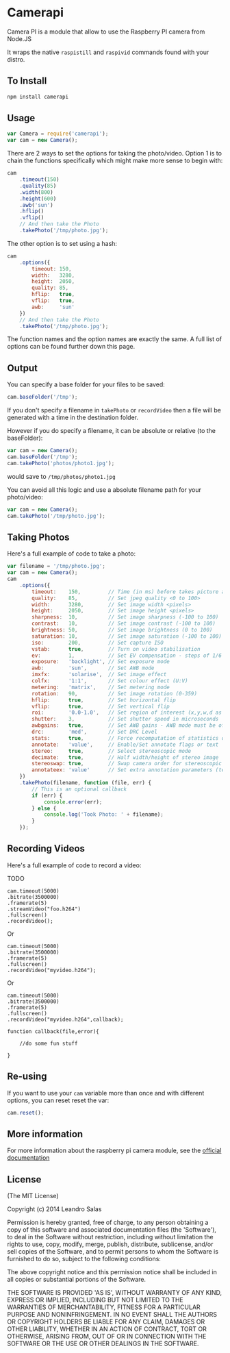 # Camerapi

Camera PI is a module that allow to use the Raspberry PI camera from Node.JS

It wraps the native `raspistill` and `raspivid` commands found with your distro.

## To Install

```bash
npm install camerapi
```

## Usage

```javascript
var Camera = require('camerapi');
var cam = new Camera();
```

There are 2 ways to set the options for taking the photo/video. Option 1
is to chain the functions specifically which might make more sense to begin with:

```javascript
cam
    .timeout(150)
    .quality(85)
    .width(800)
    .height(600)
    .awb('sun')
    .hflip()
    .vflip()
    // And then take the Photo
    .takePhoto('/tmp/photo.jpg');
```

The other option is to set using a hash:

```javascript
cam
    .options({
        timeout: 150,
        width:   3280,
        height:  2050,
        quality: 85,
        hflip:   true,
        vflip:   true,
        awb:     'sun'
    })
    // And then take the Photo
    .takePhoto('/tmp/photo.jpg');
```

The function names and the option names are exactly the same. A full list of options
can be found further down this page.

## Output

You can specify a base folder for your files to be saved:

```javascript
cam.baseFolder('/tmp');
```

If you don't specify a filename in `takePhoto` or `recordVideo` then a file
will be generated with a time in the destination folder.

However if you do specify a filename, it can be absolute or relative (to the baseFolder):

```javascript
var cam = new Camera();
cam.baseFolder('/tmp');
cam.takePhoto('photos/photo1.jpg');
```

would save to `/tmp/photos/photo1.jpg`

You can avoid all this logic and use a absolute filename path for your photo/video:

```javascript
var cam = new Camera();
cam.takePhoto('/tmp/photo.jpg');
```

## Taking Photos

Here's a full example of code to take a photo:

```javascript
var filename = '/tmp/photo.jpg';
var cam = new Camera();
cam
    .options({
        timeout:    150,         // Time (in ms) before takes picture and shuts down (if not specified, set to 5s)
        quality:    85,          // Set jpeg quality <0 to 100>
        width:      3280,        // Set image width <pixels>
        height:     2050,        // Set image height <pixels>
        sharpness:  10,          // Set image sharpness (-100 to 100)
        contrast:   10,          // Set image contrast (-100 to 100)
        brightness: 50,          // Set image brightness (0 to 100)
        saturation: 10,          // Set image saturation (-100 to 100)
        iso:        200,         // Set capture ISO
        vstab:      true,        // Turn on video stabilisation
        ev:         1,           // Set EV compensation - steps of 1/6 stop
        exposure:   'backlight', // Set exposure mode
        awb:        'sun',       // Set AWB mode
        imxfx:      'solarise',  // Set image effect
        colfx:      '1:1',       // Set colour effect (U:V)
        metering:   'matrix',    // Set metering mode
        rotation:   90,          // Set image rotation (0-359)
        hflip:      true,        // Set horizontal flip
        vflip:      true,        // Set vertical flip
        roi:        '0.0-1.0',   // Set region of interest (x,y,w,d as normalised coordinates [0.0-1.0])
        shutter:    3,           // Set shutter speed in microseconds
        awbgains:   true,        // Set AWB gains - AWB mode must be off
        drc:        'med',       // Set DRC Level
        stats:      true,        // Force recomputation of statistics on stills capture pass
        annotate:   'value',     // Enable/Set annotate flags or text
        stereo:     true,        // Select stereoscopic mode
        decimate:   true,        // Half width/height of stereo image
        stereoswap: true,        // Swap camera order for stereoscopic
        annotateex: 'value'      // Set extra annotation parameters (text size, text colour(hex YUV), bg colour(hex YUV))
    })
    .takePhoto(filename, function (file, err) {
        // This is an optional callback
        if (err) {
            console.error(err);
        } else {
            console.log('Took Photo: ' + filename);
        }
    });
```

## Recording Videos

Here's a full example of code to record a video:

TODO


	cam.timeout(5000)
	.bitrate(3500000)
	.framerate(5)
	.streamVideo("foo.h264")
	.fullscreen()
	.recordVideo();

Or

	cam.timeout(5000)
	.bitrate(3500000)
	.framerate(5)
	.fullscreen()
	.recordVideo("myvideo.h264");

Or

	cam.timeout(5000)
	.bitrate(3500000)
	.framerate(5)
	.fullscreen()
	.recordVideo("myvideo.h264",callback);

	function callback(file,error){

		//do some fun stuff

	}

## Re-using

If you want to use your `cam` variable more than once and with different options, you can reset
reset the var:

```javascript
cam.reset();
```

## More information

For more information about the raspberry pi camera module, see the [official documentation](http://www.raspberrypi.org/documentation/raspbian/applications/camera.md)



## License

(The MIT License)

Copyright (c) 2014 Leandro Salas

Permission is hereby granted, free of charge, to any person obtaining a copy of this software and associated documentation files (the 'Software'), to deal in the Software without restriction, including without limitation the rights to use, copy, modify, merge, publish, distribute, sublicense, and/or sell copies of the Software, and to permit persons to whom the Software is furnished to do so, subject to the following conditions:

The above copyright notice and this permission notice shall be included in all copies or substantial portions of the Software.

THE SOFTWARE IS PROVIDED 'AS IS', WITHOUT WARRANTY OF ANY KIND, EXPRESS OR IMPLIED, INCLUDING BUT NOT LIMITED TO THE WARRANTIES OF MERCHANTABILITY, FITNESS FOR A PARTICULAR PURPOSE AND NONINFRINGEMENT. IN NO EVENT SHALL THE AUTHORS OR COPYRIGHT HOLDERS BE LIABLE FOR ANY CLAIM, DAMAGES OR OTHER LIABILITY, WHETHER IN AN ACTION OF CONTRACT, TORT OR OTHERWISE, ARISING FROM, OUT OF OR IN CONNECTION WITH THE SOFTWARE OR THE USE OR OTHER DEALINGS IN THE SOFTWARE.
